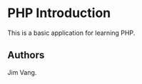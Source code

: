 PHP Introduction
================

This is a basic application for learning PHP.

Authors
-------
Jim Vang.
 

